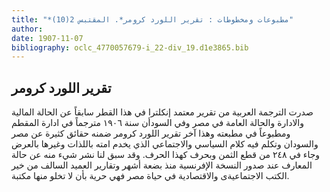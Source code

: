 ```yaml
---
title: "*مطبوعات ومخطوطات : تقرير اللورد كرومر*. المقتبس 2(10)"
author: 
date: 1907-11-07
bibliography: oclc_4770057679-i_22-div_19.d1e3865.bib
---
```




##  تقرير اللورد كرومر 


 صدرت الترجمة العربية من تقرير معتمد إنكلترا في هذا القطر سابقاً عن الحالة المالية والادارة والحالة العامة في مصر وفي السودأن سنة  ١٩٠٦  مترجماً في ادارة المقطم ومطبوعاً   في مطبعته وهذا آخر تقرير اللورد كرومر ضمنه حقائق كثيرة عن مصر والسودان وتكلم فيه كلام السياسي والاجتماعي الذي يخدم امته باللذات وغيرها بالعرض وجاء في  ٢٤٨  من قطع الثمن وبحرف كهذا الحرف. وقد سبق لنا نشر شيء منه عن حالة المعارف عند صدور النسخة الإفرنسية منذ بضعة أشهر وتقارير العميد السالف من خير الكتب الاجتماعيةى والاقتصادية في حياة مصر فهي حرية بأن لا تخلو منها مكتبة. 

